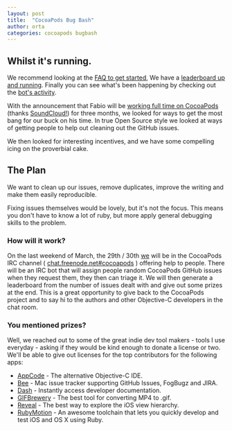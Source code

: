 ```yaml
---
layout: post
title:  "CocoaPods Bug Bash"
author: orta
categories: cocoapods bugbash
---
```


## Whilst it's running.

We recommend looking at the [FAQ to get started](http://bit.ly/1lcIwu4), 
We have a [leaderboard up and running](http://cocoapods.org/bugbash).
Finally you can see what's been happening by checking out the [bot's activity](https://github.com/CocoaPodsBot?tab=activity).

With the announcement that Fabio will be [working full time on CocoaPods](/SoundCloud/) (thanks [SoundCloud!](https://soundcloud.com/)) for three months, we looked for ways to get the most bang for our buck on his time. In true Open Source style we looked at ways of getting people to help out cleaning out the GitHub issues. 

We then looked for interesting incentives, and we have some compelling icing on the proverbial cake.

<!-- more -->

## The Plan

We want to clean up our issues, remove duplicates, improve the writing and make them easily reproducible. 

Fixing issues themselves would be lovely, but it's not the focus. This means you don't have to know a lot of ruby, but more apply general debugging skills to the problem.

### How will it work?

On the last weekend of March, the 29th / 30th [we](http://cocoapods.org/about) will be in the CocoaPods IRC channel ( [chat.freenode.net#cocoapods](irc://chat.freenode.net#cocoapods) ) offering help to people. There will be an IRC bot that will assign people random CocoaPods GitHub issues when they request them, they then can triage it. We will then generate a leaderboard from the number of issues dealt with and give out some prizes at the end. This is a great opportunity to give back to the CocoaPods project and to say hi to the authors and other Objective-C developers in the chat room.

### You mentioned prizes?

Well, we reached out to some of the great indie dev tool makers - tools I use everyday - asking if they would be kind enough to donate a license or two. We'll be able to give out licenses for the top contributors for the following apps: 

* [AppCode](https://www.jetbrains.com/objc) - The alternative Objective-C IDE.
* [Bee](http://neat.io/bee/) - Mac issue tracker supporting GitHub Issues, FogBugz and JIRA.
* [Dash](http://kapeli.com/dash) - Instantly access developer documentation.
* [GIFBrewery](http://www.helloresolven.com/portfolio/gifbrewery) - The best tool for converting MP4 to .gif.
* [Reveal](http://revealapp.com) - The best way to explore the iOS view hierarchy.
* [RubyMotion](http://www.rubymotion.com) - An awesome toolchain that lets you quickly develop and test iOS and OS X using Ruby.